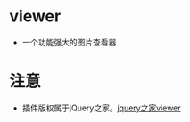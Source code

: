 # viewer

* 一个功能强大的图片查看器

# 注意

* 插件版权属于jQuery之家。[jquery之家viewer](http://www.htmleaf.com/jQuery/Image-Effects/201509032517.html "jquery之家viewer插件")
